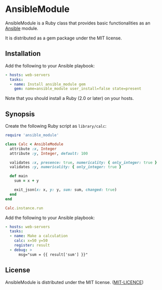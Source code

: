AnsibleModule
=============

AnsibleModule is a Ruby class that provides basic functionalities as an [Ansible](http://ansible.com) module.

It is distributed as a gem package under the MIT license.

Installation
------------

Add the following to your Ansible playbook:

```yaml
- hosts: web-servers
  tasks:
  - name: Install ansible_module gem
    gem: name=ansible_module user_install=false state=present
```

Note that you should install a Ruby (2.0 or later) on your hosts.

Synopsis
--------

Create the following Ruby script as `library/calc`:

```ruby
require 'ansible_module'

class Calc < AnsibleModule
  attribute :x, Integer
  attribute :y, Integer, default: 100

  validates :x, presence: true, numericality: { only_integer: true }
  validates :y, numericality: { only_integer: true }

  def main
    sum = x + y

    exit_json(x: x, y: y, sum: sum, changed: true)
  end
end

Calc.instance.run
```

Add the following to your Ansible playbook:

```yaml
- hosts: web-servers
  tasks:
  - name: Make a calculation
    calc: x=50 y=50
    register: result
  - debug: >
      msg="sum = {{ result['sum'] }}"
```

License
-------

AnsibleModule is distributed under the MIT license. ([MIT-LICENCE](MIT-LICENCE))
